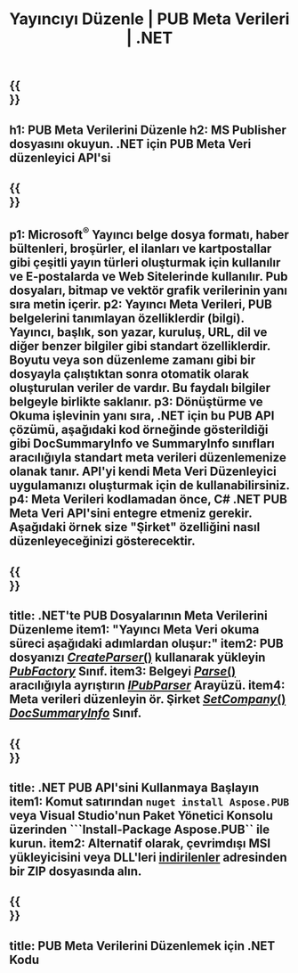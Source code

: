 ﻿---
translation: true
template: /_templates/metadata-net.md
title: Yayıncıyı Düzenle | PUB Meta Verileri | .NET
description: PUB .NET API Çözümünü kullanarak Yayıncı Meta Verilerini okuyun. Yerel C# /NET API, SummaryInfo ve DocSummaryInfo özelliklerine erişmenizi sağlar.
url: /net/metadata/pub/
metakeywords: pub metadata net'i düzenle, pub dosyası metadata C#, yayıncı metadata editor .net, pub dosyası metadata C# oku, pub metadata oku .net
family: pub
platformtag: net
feature: metadata
aliases: /net/meta veri/
---

{{<section banner>}}
---
h1: PUB Meta Verilerini Düzenle
h2: MS Publisher dosyasını okuyun. .NET için PUB Meta Veri düzenleyici API'si
---

{{<section overview>}}
---
p1: Microsoft<sup>®</sup> Yayıncı belge dosya formatı, haber bültenleri, broşürler, el ilanları ve kartpostallar gibi çeşitli yayın türleri oluşturmak için kullanılır ve E-postalarda ve Web Sitelerinde kullanılır. Pub dosyaları, bitmap ve vektör grafik verilerinin yanı sıra metin içerir.
p2: Yayıncı Meta Verileri, PUB belgelerini tanımlayan özelliklerdir (bilgi). Yayıncı, başlık, son yazar, kuruluş, URL, dil ve diğer benzer bilgiler gibi standart özelliklerdir. Boyutu veya son düzenleme zamanı gibi bir dosyayla çalıştıktan sonra otomatik olarak oluşturulan veriler de vardır. Bu faydalı bilgiler belgeyle birlikte saklanır.
p3: Dönüştürme ve Okuma işlevinin yanı sıra, .NET için bu PUB API çözümü, aşağıdaki kod örneğinde gösterildiği gibi DocSummaryInfo ve SummaryInfo sınıfları aracılığıyla standart meta verileri düzenlemenize olanak tanır. API'yi kendi Meta Veri Düzenleyici uygulamanızı oluşturmak için de kullanabilirsiniz.
p4: Meta Verileri kodlamadan önce, C# .NET PUB Meta Veri API'sini entegre etmeniz gerekir. Aşağıdaki örnek size "Şirket" özelliğini nasıl düzenleyeceğinizi gösterecektir.
---

{{<section feature1>}}
---
title: .NET'te PUB Dosyalarının Meta Verilerini Düzenleme
item1: "Yayıncı Meta Veri okuma süreci aşağıdaki adımlardan oluşur:"
item2: PUB dosyanızı [*CreateParser*()](https://reference.aspose.com/pub/net/aspose.pub/pubfactory/methods/createparser/index) kullanarak yükleyin [*PubFactory*](https://reference.aspose.com/pub/net/aspose.pub/pubfactory/) Sınıf.
item3: Belgeyi [*Parse*()](https://reference.aspose.com/pub/net/aspose.pub/ipubparser/methods/parse) aracılığıyla ayrıştırın [*IPubParser*](https://reference.aspose.com/pub/net/aspose.pub/ipubparser/) Arayüzü.
item4: Meta verileri düzenleyin ör. Şirket [*SetCompany*()](https://reference.aspose.com/pub/net/aspose.pub/docsummaryinfo/methods/setcompany) [*DocSummaryInfo*](https://reference.aspose.com/pub/net/aspose.pub/docsummaryinfo) Sınıf.
---

{{<section feature2>}}
---
title: .NET PUB API'sini Kullanmaya Başlayın
item1: Komut satırından ```nuget install Aspose.PUB``` veya Visual Studio'nun Paket Yönetici Konsolu üzerinden ```Install-Package Aspose.PUB`` ile kurun.
item2: Alternatif olarak, çevrimdışı MSI yükleyicisini veya DLL'leri [indirilenler](https://releases.aspose.com/pub/net/) adresinden bir ZIP dosyasında alın.
---

{{<section codeexample>}}
---
title: PUB Meta Verilerini Düzenlemek için .NET Kodu
---